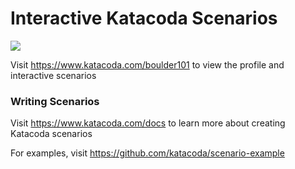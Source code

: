 # Interactive Katacoda Scenarios

[![](http://shields.katacoda.com/katacoda/boulder101/count.svg)](https://www.katacoda.com/boulder101 "Get your profile on Katacoda.com")

Visit https://www.katacoda.com/boulder101 to view the profile and interactive scenarios

### Writing Scenarios
Visit https://www.katacoda.com/docs to learn more about creating Katacoda scenarios

For examples, visit https://github.com/katacoda/scenario-example
